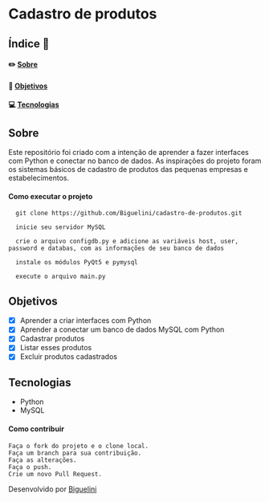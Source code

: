 # Cadastro de produtos
## Índice :memo:
#### ✏️ [Sobre](https://github.com/Biguelini/cadastro-de-produtos#sobre)
#### 🚀 [Objetivos](https://github.com/Biguelini/cadastro-de-produtos#objetivos)
#### 💻	[Tecnologias](https://github.com/Biguelini/cadastro-de-produtos#tecnologias)
## Sobre
Este repositório foi criado com a intenção de aprender a fazer interfaces com Python e conectar no banco de dados. As inspirações do projeto foram os sistemas básicos de cadastro de produtos das pequenas empresas e estabelecimentos.
#### Como executar o projeto
```
  git clone https://github.com/Biguelini/cadastro-de-produtos.git
  
  inicie seu servidor MySQL
  
  crie o arquivo configdb.py e adicione as variáveis host, user, password e databas, com as informações de seu banco de dados 
  
  instale os módulos PyQt5 e pymysql
  
  execute o arquivo main.py
```
## Objetivos
- [X] Aprender a criar interfaces com Python
- [X] Aprender a conectar um banco de dados MySQL com Python
- [X] Cadastrar produtos
- [X] Listar esses produtos
- [X] Excluir produtos cadastrados
## Tecnologias
* Python
* MySQL
#### Como contribuir 
```
Faça o fork do projeto e o clone local.
Faça um branch para sua contribuição.
Faça as alterações.
Faça o push.
Crie um novo Pull Request.
```

Desenvolvido por [Biguelini](https://github.com/Biguelini)
